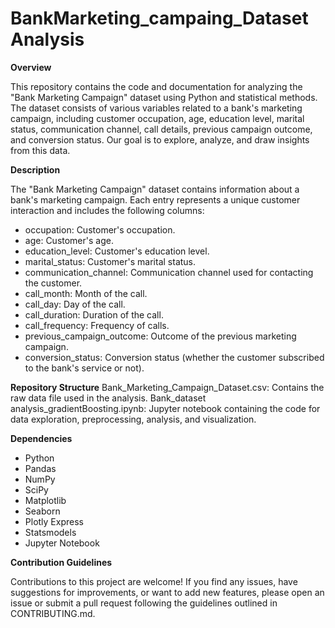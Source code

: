 # BankMarketing_campaing_Dataset Analysis

**Overview**

This repository contains the code and documentation for analyzing the "Bank Marketing Campaign" dataset using Python and statistical methods. The dataset consists of various variables related to a bank's marketing campaign, including customer occupation, age, education level, marital status, communication channel, call details, previous campaign outcome, and conversion status. Our goal is to explore, analyze, and draw insights from this data.

**Description**

The "Bank Marketing Campaign" dataset contains information about a bank's marketing campaign. Each entry represents a unique customer interaction and includes the following columns:

- occupation: Customer's occupation.
- age: Customer's age.
- education_level: Customer's education level.
- marital_status: Customer's marital status.
- communication_channel: Communication channel used for contacting the customer.
- call_month: Month of the call.
- call_day: Day of the call.
- call_duration: Duration of the call.
- call_frequency: Frequency of calls.
- previous_campaign_outcome: Outcome of the previous marketing campaign.
- conversion_status: Conversion status (whether the customer subscribed to the bank's service or not).
  
**Repository Structure**
Bank_Marketing_Campaign_Dataset.csv: Contains the raw data file used in the analysis.
Bank_dataset analysis_gradientBoosting.ipynb: Jupyter notebook containing the code for data exploration, preprocessing, analysis, and visualization.

**Dependencies**

- Python
- Pandas
- NumPy
- SciPy
- Matplotlib
- Seaborn
- Plotly Express
- Statsmodels
- Jupyter Notebook
  
**Contribution Guidelines**

Contributions to this project are welcome! If you find any issues, have suggestions for improvements, or want to add new features, please open an issue or submit a pull request following the guidelines outlined in CONTRIBUTING.md.

